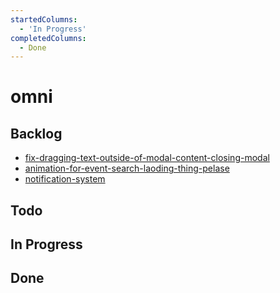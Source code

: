 ```yaml
---
startedColumns:
  - 'In Progress'
completedColumns:
  - Done
---
```


# omni

## Backlog

- [fix-dragging-text-outside-of-modal-content-closing-modal](tasks/fix-dragging-text-outside-of-modal-content-closing-modal.md)
- [animation-for-event-search-laoding-thing-pelase](tasks/animation-for-event-search-laoding-thing-pelase.md)
- [notification-system](tasks/notification-system.md)

## Todo

## In Progress

## Done

